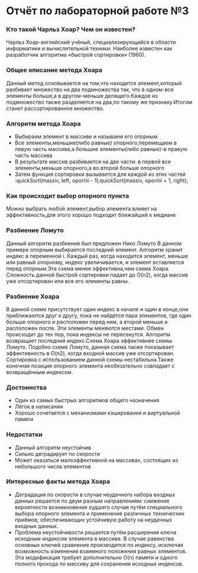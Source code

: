 # Отчёт по лабораторной работе №3

### Кто такой Чарльз Хоар? Чем он известен?
 Чарльз Хоар-английский учёный, специализирующийся в области информатики и вычислительной техники. Наиболее известен как разработчик алгоритма «быстрой сортировки» (1960).
 
### Общее описание метода Хоара
Данный метод основывается на том,что находится элемент,который разбивает множество на два подмножества  так, что в одном-все элементы больше,а в другом-меньше делящего.Каждое  из подмножество также разделяется на два,по такому же признаку.Итогом станет рассортированное множество.

### Алгоритм метода Хоара
* Выбираем элемент в массиве и называем его опорным
* Все элементы,меньшие(либо равные) опорного,перемещаем в левую часть массива,а большие элементы(либо равные)-в правую часть массива
* В результате массив разбивается на две части: в первой все элементы,меньше опорного,а во второй больше опорного
* Затем функция сортировки вызывается для каждой из этих частей 
:quickSort(massiv, left, opornii - 1);quickSort(massiv, opornii + 1, right);

### Как происходит выбор опорного пункта
Можно выбрать любой элемент,выбор элемента влияет на эффективность,для этого хорошо подходит ближайший к медиане

### Разбиение Ломуто
Данный алгоритм разбиения был предложен Нико Ломуто  В данном примере опорным выбирается последний элемент. Алгоритм хранит индекс в переменной i. Каждый раз, когда находится элемент, меньше или равный опорному, индекс увеличивается, и элемент вставляется перед опорным.Эта схема менее эффективна,чем схема Хоара. Сложность данной быстрой сортировки падает до O(n2), когда массив уже отсортирован или все его элементы равны.

### Разбиение Хоара
В данной схеме присутствует один индекс в начале и один в конце,они приближаются друг к другу, пока не найдётся пара элементов, где один больше опорного и расположен перед ним, а второй меньше и расположен после. Эти элементы меняются местами. Обмен происходит до тех пор, пока индексы не пересекутся. Алгоритм возвращает последний индекс.Схема Хоара эффективнее схемы Ломуто. Подобно схеме Ломуто, данная схема также показывает эффективность в O(n2), когда входной массив уже отсортирован. Сортировка с использованием данной схемы нестабильна.Также конечная позиция опорного элемента необязательно совпадает с возвращённым индексом.

### Достоинства
* Один из самых быстрых алгоритмов общего назначения
* Лёгок в написании
* Хорошо сочетается с механизмами кэширования и виртуальной памяти

### Недостатки
* Данный алгоритм неустойчив
* Сильно деградирует по скорости 
* Может оказаться малоэффективной на массивах, состоящих из небольшого числа элементов


### Интересные факты метода Хоара
* Деградация по скорости в случае неудачного набора входных данных решается по двум разным направлениям: снижение вероятности возникновения худшего случая путём специального выбора опорного элемента и применение различных технических приёмов, обеспечивающих устойчивую работу на неудачных входных данных.
* Проблема неустойчивости решается путём расширения ключа исходным индексом элемента в массиве. В случае равенства основных ключей сравнение производится по индексу, исключая возможность изменения взаимного положения равных элементов. Эта модификация требует дополнительно O(n) памяти и одного полного прохода по массиву для сохранения исходных индексов.